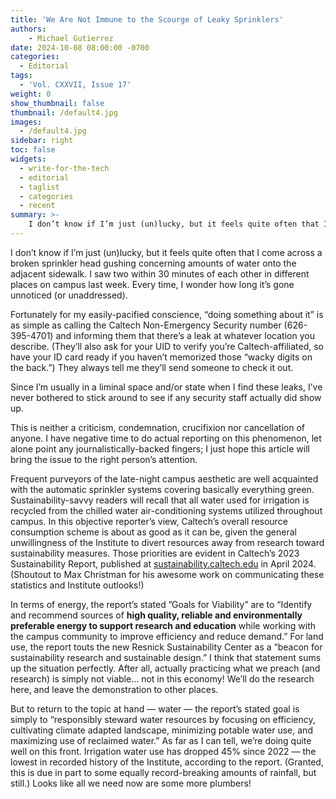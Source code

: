 ```yaml
---
title: 'We Are Not Immune to the Scourge of Leaky Sprinklers'
authors:
    - Michael Gutierrez
date: 2024-10-08 08:00:00 -0700
categories:
  - Editorial
tags:
  - 'Vol. CXXVII, Issue 17'
weight: 0
show_thumbnail: false
thumbnail: /default4.jpg
images:
  - /default4.jpg
sidebar: right
toc: false
widgets:
  - write-for-the-tech
  - editorial
  - taglist
  - categories
  - recent
summary: >-
    I don’t know if I’m just (un)lucky, but it feels quite often that I come across a broken sprinkler head gushing concerning amounts of water onto the adjacent sidewalk...
---
```


I don’t know if I’m just (un)lucky, but it feels quite often that I come across a broken sprinkler head gushing concerning amounts of water onto the adjacent sidewalk. I saw two within 30 minutes of each other in different places on campus last week. Every time, I wonder how long it’s gone unnoticed (or unaddressed).

Fortunately for my easily-pacified conscience, “doing something about it” is as simple as calling the Caltech Non-Emergency Security number (626-395-4701) and informing them that there’s a leak at whatever location you describe. (They’ll also ask for your UID to verify you’re Caltech-affiliated, so have your ID card ready if you haven’t memorized those “wacky digits on the back.”) They always tell me they’ll send someone to check it out.

Since I’m usually in a liminal space and/or state when I find these leaks, I’ve never bothered to stick around to see if any security staff actually did show up. 

This is neither a criticism, condemnation, crucifixion nor cancellation of anyone. I have negative time to do actual reporting on this phenomenon, let alone point any journalistically-backed fingers; I just hope this article will bring the issue to the right person’s attention.

Frequent purveyors of the late-night campus aesthetic are well acquainted with the automatic sprinkler systems covering basically everything green. Sustainability-savvy readers will recall that all water used for irrigation is recycled from the chilled water air-conditioning systems utilized throughout campus. In this objective reporter’s view, Caltech’s overall resource consumption scheme is about as good as it can be, given the general unwillingness of the Institute to divert resources away from research toward sustainability measures. Those priorities are evident in Caltech’s 2023 Sustainability Report, published at [sustainability.caltech.edu](http://sustainability.caltech.edu) in April 2024. (Shoutout to Max Christman for his awesome work on communicating these statistics and Institute outlooks!)

In terms of energy, the report’s stated ”Goals for Viability” are to “Identify and recommend sources of **high quality, reliable and environmentally preferable energy to support research and education** while working with the campus community to improve efficiency and reduce demand.” For land use, the report touts the new Resnick Sustainability Center as a “beacon for sustainability research and sustainable design.” I think that statement sums up the situation perfectly. After all, actually practicing what we preach (and research) is simply not viable… not in this economy! We’ll do the research here, and leave the demonstration to other places.

But to return to the topic at hand — water — the report’s stated goal is simply to “responsibly steward water resources by focusing on efficiency, cultivating climate adapted landscape, minimizing potable water use, and maximizing use of reclaimed water.” As far as I can tell, we’re doing quite well on this front. Irrigation water use has dropped 45% since 2022 — the lowest in recorded history of the Institute, according to the report. (Granted, this is due in part to some equally record-breaking amounts of rainfall, but still.) Looks like all we need now are some more plumbers!